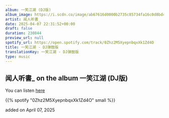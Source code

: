 ```yaml
---
album: 一笑江湖 (DJ版)
album_image: https://i.scdn.co/image/ab67616d0000b2735c85734fa16c0d8bdccc2752
artist: 闻人听書_
date: 2025-04-07 22:31:52+00:00
draft: false
duration: 230844
preview_url: null
spotify_url: https://open.spotify.com/track/0Zhz2M5XyepnbqxXk1Zd4O
title: 一笑江湖 - DJ弹鼓版
translationKey: 一笑江湖 - DJ弹鼓版
type: music
---
```


## 闻人听書_ on the album 一笑江湖 (DJ版)

You can listen [here](https://open.spotify.com/track/0Zhz2M5XyepnbqxXk1Zd4O)

{{% spotify "0Zhz2M5XyepnbqxXk1Zd4O" small %}}

added on April 07, 2025